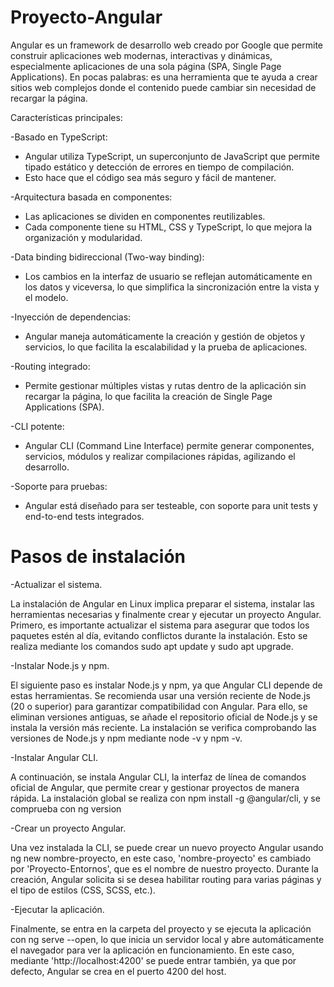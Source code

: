 # Proyecto-Angular
Angular es un framework de desarrollo web creado por Google que permite construir aplicaciones web modernas, interactivas y dinámicas, especialmente aplicaciones de una sola página (SPA, Single Page Applications).
En pocas palabras: es una herramienta que te ayuda a crear sitios web complejos donde el contenido puede cambiar sin necesidad de recargar la página.

Características principales:

-Basado en TypeScript:

  - Angular utiliza TypeScript, un superconjunto de JavaScript que permite tipado estático y detección de errores en tiempo de compilación.
  - Esto hace que el código sea más seguro y fácil de mantener.

-Arquitectura basada en componentes:

  - Las aplicaciones se dividen en componentes reutilizables.
  - Cada componente tiene su HTML, CSS y TypeScript, lo que mejora la organización y modularidad.

-Data binding bidireccional (Two-way binding):

  - Los cambios en la interfaz de usuario se reflejan automáticamente en los datos y viceversa, lo que simplifica la sincronización entre la vista y el modelo.

-Inyección de dependencias:

  - Angular maneja automáticamente la creación y gestión de objetos y servicios, lo que facilita la escalabilidad y la prueba de aplicaciones.

-Routing integrado:

  - Permite gestionar múltiples vistas y rutas dentro de la aplicación sin recargar la página, lo que facilita la creación de Single Page Applications (SPA).

-CLI potente:

  - Angular CLI (Command Line Interface) permite generar componentes, servicios, módulos y realizar compilaciones rápidas, agilizando el desarrollo.

-Soporte para pruebas:

  - Angular está diseñado para ser testeable, con soporte para unit tests y end-to-end tests integrados.

# Pasos de instalación
-Actualizar el sistema.

La instalación de Angular en Linux implica preparar el sistema, instalar las herramientas necesarias y finalmente crear y ejecutar un proyecto Angular. Primero, es importante actualizar el sistema para asegurar que todos los paquetes estén al día, evitando conflictos durante la instalación. Esto se realiza mediante los comandos sudo apt update y sudo apt upgrade.

-Instalar Node.js y npm.

El siguiente paso es instalar Node.js y npm, ya que Angular CLI depende de estas herramientas. Se recomienda usar una versión reciente de Node.js (20 o superior) para garantizar compatibilidad con Angular. Para ello, se eliminan versiones antiguas, se añade el repositorio oficial de Node.js y se instala la versión más reciente. La instalación se verifica comprobando las versiones de Node.js y npm mediante node -v y npm -v.

-Instalar Angular CLI.

A continuación, se instala Angular CLI, la interfaz de línea de comandos oficial de Angular, que permite crear y gestionar proyectos de manera rápida. La instalación global se realiza con npm install -g @angular/cli, y se comprueba con ng version

-Crear un proyecto Angular.

Una vez instalada la CLI, se puede crear un nuevo proyecto Angular usando ng new nombre-proyecto, en este caso, 'nombre-proyecto' es cambiado por 'Proyecto-Entornos', que es el nombre de nuestro proyecto. Durante la creación, Angular solicita si se desea habilitar routing para varias páginas y el tipo de estilos (CSS, SCSS, etc.).

-Ejecutar la aplicación.

Finalmente, se entra en la carpeta del proyecto y se ejecuta la aplicación con ng serve --open, lo que inicia un servidor local y abre automáticamente el navegador para ver la aplicación en funcionamiento. En este caso, mediante 'http://localhost:4200' se puede entrar también, ya que por defecto, Angular se crea en el puerto 4200 del host.
